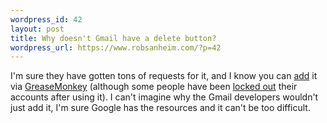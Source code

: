 ```yaml
--- 
wordpress_id: 42
layout: post
title: Why doesn't Gmail have a delete button?
wordpress_url: https://www.robsanheim.com/?p=42
---
```

I'm sure they have gotten tons of requests for it, and I know you can <a href="https://www.arantius.com/article/arantius/gmail%20delete%20button/">add</a> it via <a href="https://greasemonkey.mozdev.org/">GreaseMonkey</a> (although some people have been <a href="https://www.rootburn.com/2005/06/lockdown-in-sector-4.html">locked out</a> their accounts after using it).  I can't imagine why the Gmail developers wouldn't just add it, I'm sure Google has the resources and it can't be too difficult.
